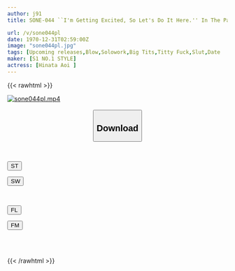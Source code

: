 ```yaml
---
author: j91
title: SONE-044 ``I'm Getting Excited, So Let's Do It Here.'' In The Park, In The Store, Or In The Car! ? If You Get An Erection, Just Do It! Tokyo Street FUCK Hinata Aoi

url: /v/sone044pl
date: 1970-12-31T02:59:00Z
image: "sone044pl.jpg"
tags: [Upcoming releases,Blow,Solowork,Big Tits,Titty Fuck,Slut,Date	 ]
maker: [S1 NO.1 STYLE]
actress: [Hinata Aoi ]
---
```



{{< rawhtml >}}

<div class="video" data-videoid="pending_link.html">
    <a href="javascript:;">
        <img src="/v/sone044pl/sone044pl.jpg" width="WIDTH" height="HEIGHT" alt="sone044pl.mp4" loading="lazy">
    </a>
</div>

<script type="text/javascript" src="https://j91.asia/asset/on-demand-pend.js"></script>

<br>
  <link rel="stylesheet" href="https://j91.asia/asset/bs5.css">
  
  <center>
  <button class="btn btn-primary" type="button" data-bs-toggle="collapse" data-bs-target=".multi-collapse" aria-expanded="false" aria-controls="multiCollapseExample1 multiCollapseExample2"><h2>Download</h2></button></center>
</p>
<div class="row">
  <div class="col">
    <div class="collapse multi-collapse" id="multiCollapseExample1">
      <div class="card card-body">
	      	      <br>
<div class="buttons">  
<p><a href="https://j91.asia/pending_link.html" target="_blank"><button class="btn-hover color-3"><i class="fa fa-download"></i> ST</button></a></p>
<p><a href="https://j91.asia/pending_link.html" target="_blank"><button class="btn-hover color-2"><i class="fa fa-download"></i> SW</button></a></p></div>
    </div>
  </div>
</div>
  <div class="col">
    <div class="collapse multi-collapse" id="multiCollapseExample2">
      <div class="card card-body">
	      <br>
<div class="buttons">
<p><a href="https://j91.asia/pending_link.html" target="_blank"><button class="btn-hover color-9"><i class="fa fa-download"></i> FL</button></a></p>
<p><a href="https://j91.asia/pending_link.html" target="_blank"><button class="btn-hover color-8"><i class="fa fa-download"></i> FM</button></a></p></div>
<br><br>
      </div>
    </div>
  </div>
</div>

{{< /rawhtml >}}
